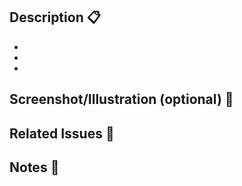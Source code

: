 ## Description :clipboard:

- 
- 
- 

## Screenshot/Illustration (optional) :pushpin:

## Related Issues :link:

## Notes :memo:
